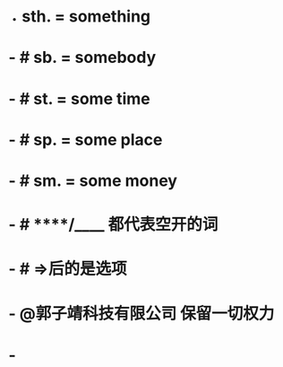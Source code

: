 - # sth. = something
# - # sb. = somebody
# - # st. = some time
# - # sp. = some place
# - # sm. = some money
# - # ****/____ 都代表空开的词
# - # =>后的是选项
# - @郭子靖科技有限公司 保留一切权力
# -